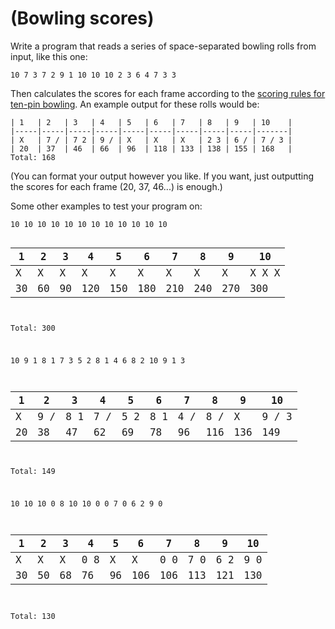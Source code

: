 # (Bowling scores)
<div class="md"><p>Write a program that reads a series of space-separated bowling rolls from input, like this one:</p>
<pre><code>10 7 3 7 2 9 1 10 10 10 2 3 6 4 7 3 3
</code></pre>
<p>Then calculates the scores for each frame according to the <a href="http://en.wikipedia.org/wiki/Ten-pin_bowling#Scoring">scoring rules for ten-pin bowling</a>. An example output for these rolls would be:</p>
<pre><code>| 1   | 2   | 3   | 4   | 5   | 6   | 7   | 8   | 9   | 10    |
|-----|-----|-----|-----|-----|-----|-----|-----|-----|-------|
| X   | 7 / | 7 2 | 9 / | X   | X   | X   | 2 3 | 6 / | 7 / 3 |
| 20  | 37  | 46  | 66  | 96  | 118 | 133 | 138 | 155 | 168   |
Total: 168
</code></pre>
<p>(You can format your output however you like. If you want, just outputting the scores for each frame (20, 37, 46...) is enough.)</p>
<p>Some other examples to test your program on:</p>
<pre><code>10 10 10 10 10 10 10 10 10 10 10 10

| 1   | 2   | 3   | 4   | 5   | 6   | 7   | 8   | 9   | 10    |
|-----|-----|-----|-----|-----|-----|-----|-----|-----|-------|
| X   | X   | X   | X   | X   | X   | X   | X   | X   | X X X |
| 30  | 60  | 90  | 120 | 150 | 180 | 210 | 240 | 270 | 300   |
Total: 300


10 9 1 8 1 7 3 5 2 8 1 4 6 8 2 10 9 1 3

| 1   | 2   | 3   | 4   | 5   | 6   | 7   | 8   | 9   | 10    |
|-----|-----|-----|-----|-----|-----|-----|-----|-----|-------|
| X   | 9 / | 8 1 | 7 / | 5 2 | 8 1 | 4 / | 8 / | X   | 9 / 3 |
| 20  | 38  | 47  | 62  | 69  | 78  | 96  | 116 | 136 | 149   |
Total: 149


10 10 10 0 8 10 10 0 0 7 0 6 2 9 0

| 1   | 2   | 3   | 4   | 5   | 6   | 7   | 8   | 9   | 10    |
|-----|-----|-----|-----|-----|-----|-----|-----|-----|-------|
| X   | X   | X   | 0 8 | X   | X   | 0 0 | 7 0 | 6 2 | 9 0   |
| 30  | 50  | 68  | 76  | 96  | 106 | 106 | 113 | 121 | 130   |
Total: 130
</code></pre>
</div>

